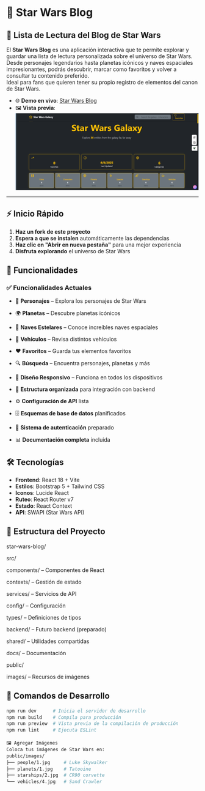 
# 🚀 Star Wars Blog

## 📖 Lista de Lectura del Blog de Star Wars

El **Star Wars Blog** es una aplicación interactiva que te permite explorar y guardar una lista de lectura personalizada sobre el universo de Star Wars.  Desde personajes legendarios hasta planetas icónicos y naves espaciales impresionantes, podrás descubrir, marcar como favoritos y volver a consultar tu contenido preferido.  
Ideal para fans que quieren tener su propio registro de elementos del canon de Star Wars.

- 🌐 **Demo en vivo**: [Star Wars Blog](https://melodious-cannoli-2faf39.netlify.app/)
- 🖼️ **Vista previa**: ![Vista Previa](https://github.com/alejandrabarcena/blogstarwars-bootcamp2025/blob/main/vistrapreviablogstarwars.png?raw=true)

---

## ⚡ Inicio Rápido

1. **Haz un fork de este proyecto**
2. **Espera a que se instalen** automáticamente las dependencias
3. **Haz clic en "Abrir en nueva pestaña"** para una mejor experiencia
4. **Disfruta explorando** el universo de Star Wars

## 🌟 Funcionalidades

### ✅ Funcionalidades Actuales
- 👥 **Personajes** – Explora los personajes de Star Wars
- 🌍 **Planetas** – Descubre planetas icónicos
- 🚀 **Naves Estelares** – Conoce increíbles naves espaciales
- 🚗 **Vehículos** – Revisa distintos vehículos
- ❤️ **Favoritos** – Guarda tus elementos favoritos
- 🔍 **Búsqueda** – Encuentra personajes, planetas y más
- 📱 **Diseño Responsivo** – Funciona en todos los dispositivos

- 📁 **Estructura organizada** para integración con backend
- ⚙️ **Configuración de API** lista
- 🗄️ **Esquemas de base de datos** planificados
- 🔐 **Sistema de autenticación** preparado
- 📊 **Documentación completa** incluida

## 🛠️ Tecnologías

- **Frontend**: React 18 + Vite
- **Estilos**: Bootstrap 5 + Tailwind CSS
- **Iconos**: Lucide React
- **Ruteo**: React Router v7
- **Estado**: React Context
- **API**: SWAPI (Star Wars API)

  
## 📁 Estructura del Proyecto
star-wars-blog/

src/

components/ – Componentes de React

contexts/ – Gestión de estado

services/ – Servicios de API

config/ – Configuración

types/ – Definiciones de tipos

backend/ – Futuro backend (preparado)

shared/ – Utilidades compartidas

docs/ – Documentación

public/

images/ – Recursos de imágenes


## 🎯 Comandos de Desarrollo

```bash
npm run dev      # Inicia el servidor de desarrollo
npm run build    # Compila para producción
npm run preview  # Vista previa de la compilación de producción
npm run lint     # Ejecuta ESLint

🖼️ Agregar Imágenes
Coloca tus imágenes de Star Wars en:
public/images/
├── people/1.jpg     # Luke Skywalker
├── planets/1.jpg    # Tatooine
├── starships/2.jpg  # CR90 corvette
└── vehicles/4.jpg   # Sand Crawler



